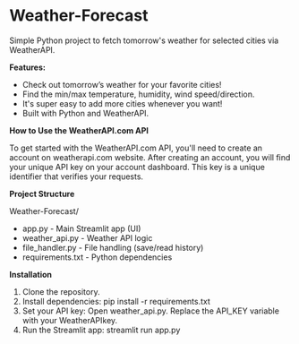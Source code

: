 # Weather-Forecast
Simple Python project to fetch tomorrow's weather for selected cities via WeatherAPI.

**Features:**

- Check out tomorrow’s weather for your favorite cities!
- Find the min/max temperature, humidity, wind speed/direction.
- It's super easy to add more cities whenever you want!
- Built with Python and WeatherAPI.

**How to Use the WeatherAPI.com API**

  To get started with the WeatherAPI.com API, you'll need to create an account on weatherapi.com website. After creating an account, you will find your unique API key on your account dashboard. This key is a unique identifier that verifies your requests.

**Project Structure**

 Weather-Forecast/
 - app.py - Main Streamlit app (UI)
 - weather_api.py - Weather API logic
 - file_handler.py - File handling (save/read history)
 - requirements.txt - Python dependencies

**Installation**

1. Clone the repository.
2. Install dependencies: pip install -r requirements.txt
3. Set your API key: Open weather_api.py. Replace the API_KEY variable with your WeatherAPIkey.
4. Run the Streamlit app: streamlit run app.py
   
   
